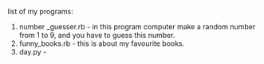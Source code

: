 list of my programs:
1) number _guesser.rb - in this program computer make a random number from 1 to 9, and you have to guess this number.
2) funny_books.rb - this is about my favourite books.
3) day.py - 
